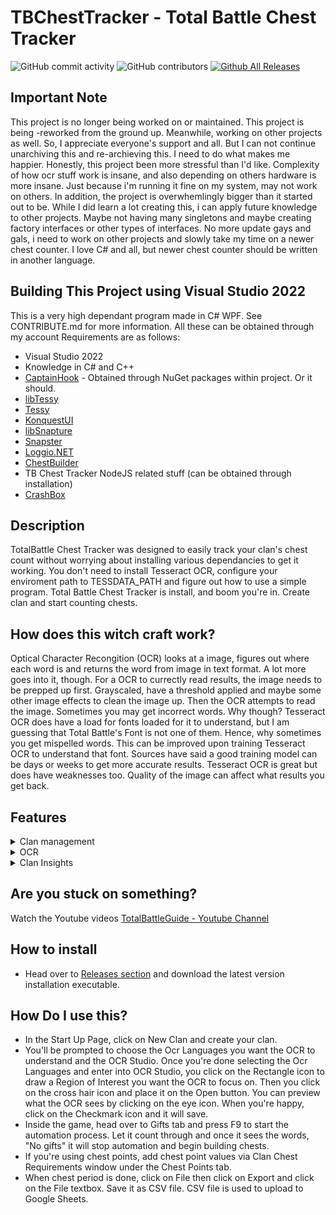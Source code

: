# TBChestTracker - Total Battle Chest Tracker
![GitHub commit activity](https://img.shields.io/github/commit-activity/t/SICGames/TBChestTracker)
![GitHub contributors](https://img.shields.io/github/contributors/SICGames/TBChestTracker)
[![Github All Releases](https://img.shields.io/github/downloads/SICGames/TBChestTracker/total.svg)]()

## Important Note
This project is no longer being worked on or maintained. This project is being -reworked from the ground up. Meanwhile, working on other projects as well. So, I appreciate everyone's support and all. But I can not continue unarchiving this and re-archieving this. 
I need to do what makes me happier. Honestly, this project been more stressful than I'd like. Complexity of how ocr stuff work is insane, and also depending on others hardware is more insane. Just because i'm running it fine on my system, may not work on others. In addition, the project is overwhemlingly bigger than it started out to be. 
While I did learn a lot creating this, i can apply future knowledge to other projects. Maybe not having many singletons and maybe creating factory interfaces or other types of interfaces. 
No more update gays and gals, i need to work on other projects and slowly take my time on a newer chest counter. I love C# and all, but newer chest counter should be written in another language. 

## Building This Project using Visual Studio 2022
This is a very high dependant program made in C# WPF. See CONTRIBUTE.md for more information. All these can be obtained through my account
Requirements are as follows:
- Visual Studio 2022
- Knowledge in C# and C++
- [CaptainHook](https://github.com/SICGames/CaptainHook) - Obtained through NuGet packages within project. Or it should.
- [libTessy](https://github.com/SICGames/libTessy)
- [Tessy](https://github.com/SICGames/Tessy)
- [KonquestUI](https://github.com/SICGames/KonquestUI)
- [libSnapture](https://github.com/SICGames/libSnapture)
- [Snapster](https://github.com/SICGames/Snapster)
- [Loggio.NET](https://github.com/SICGames/Loggio.NET)
- [ChestBuilder](https://github.com/SICGames/ChestBoxBuilder)
- TB Chest Tracker NodeJS related stuff (can be obtained through installation)
- [CrashBox](https://github.com/SICGames/CrashBox)

## Description
TotalBattle Chest Tracker was designed to easily track your clan's chest count without worrying about installing various dependancies to get it working. You don't need to install Tesseract OCR, configure your enviroment path to TESSDATA_PATH and figure out how to use a simple program. Total Battle Chest Tracker is install, and boom you're in. Create clan and start counting chests. 

## How does this witch craft work? 
Optical Character Recongition (OCR) looks at a image, figures out where each word is and returns the word from image in text format. A lot more goes into it, though. For a OCR to currectly read results, the image needs to be prepped up first. Grayscaled, have a threshold applied and maybe some other image effects to clean the image up. Then the OCR attempts to read the image. Sometimes you may get incorrect words. Why though? Tesseract OCR does have a load for fonts loaded for it to understand, but I am guessing that Total Battle's Font is not one of them. Hence, why sometimes you get mispelled words. This can be improved upon training Tesseract OCR to understand that font. Sources have said a good training model can be days or weeks to get more accurate results. Tesseract OCR is great but does have weaknesses too. Quality of the image can affect what results you get back.

## Features  
<details><summary>
  Clan management
</summary>
  
 * Manage Multiple Clans.
  
</details>
<details>
<summary>
  OCR
</summary>
  
 * Choose multiple languages for the OCR to understand.
 
</details>
<details>
<summary>
Clan Insights
</summary>
  
 * Track clan performance and statistics.
 * Filter clan insights data by name using Quick Filter feature.
 * Filter clan insights data by chest type.
 * Resize Clan insights columns.

</details>

## Are you stuck on something?
Watch the Youtube videos 
[TotalBattleGuide - Youtube Channel](https://www.youtube.com/@TotalBattleGuide)

## How to install
- Head over to [Releases section](https://github.com/SICGames/TBChestTracker/releases) and download the latest version installation executable.

## How Do I use this?
- In the Start Up Page, click on New Clan and create your clan. 
- You'll be prompted to choose the Ocr Languages you want the OCR to understand and the OCR Studio. Once you're done selecting the Ocr Languages and enter into OCR Studio, you click on the Rectangle icon to draw a Region of Interest you want the OCR to focus on. Then you click on the cross hair icon and place it on the Open button. You can preview what the OCR sees by clicking on the eye icon. When you're happy, click on the Checkmark icon and it will save.  
- Inside the game, head over to Gifts tab and press F9 to start the automation process. Let it count through and once it sees the words, "No gifts" it will stop automation and begin building chests. 
- If you're using chest points, add chest point values via Clan Chest Requirements window under the Chest Points tab.
- When chest period is done, click on File then click on Export and click on the File textbox. Save it as CSV file. CSV file is used to upload to Google Sheets. 


